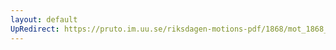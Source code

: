 ```yaml
---
layout: default
UpRedirect: https://pruto.im.uu.se/riksdagen-motions-pdf/1868/mot_1868__ak__293/mot_1868__ak__293-002.pdf
---
```

